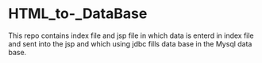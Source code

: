 # HTML_to-_DataBase
This repo contains index file and jsp file in which data is enterd in index file and sent into the jsp and which using jdbc fills data base in the Mysql data base. 

